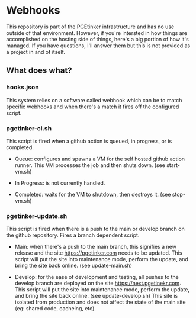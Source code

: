 # Webhooks

This repository is part of the PGEtinker infrastructure and has no
use outside of that environment. However, if you're intersted in
how things are accomplished on the hosting side of things, here's
a big portion of how it's managed. If you have questions, I'll
answer them but this is not provided as a project in and of itself.

## What does what?

### hooks.json

This system relies on a software called webhook which can be
to match specific webhooks and when there's a match it fires
off the configured script.

### pgetinker-ci.sh

This script is fired when a github action is queued, in progress,
or is completed.

- Queue: configures and spawns a VM for the self hosted github
action runner. This VM processes the job and then shuts down.
(see start-vm.sh)

- In Progress: is not currently handled.

- Completed: waits for the VM to shutdown, then destroys it.
(see stop-vm.sh)

### pgetinker-update.sh

This script is fired when there is a push to the main or develop
branch on the github repository. Fires a branch dependent script.

- Main: when there's a push to the main branch, this signifies a
new release and the site https://pgetinker.com needs to be updated.
This script will put the site into maintenance mode, perform the
update, and bring the site back online. (see update-main.sh)

- Develop: for the ease of development and testing, all pushes to
the develop branch are deployed on the site https://next.pgetinekr.com.
This script will put the site into maintenance mode, perform the
update, and bring the site back online. (see update-develop.sh)
This site is isolated from production and does not affect the state of
the main site (eg: shared code, cacheing, etc).
